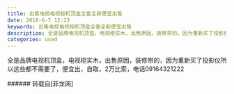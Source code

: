 ```yaml
---
title: 出售电视电视柜机顶盒全套全新便宜出售
date: 2018-6-7 12:23
keywords: 出售电视电视柜机顶盒全套全新便宜出售
description: 全是品牌电视机顶盒，电视柜实木，出售原因，装修带的，因为重新买了投影仪所以这些都不需要了，便宜出，自取，2万比索，电话09164321222
categories: used
---
```

<td class="t_f" id="postmessage_1398570">

全是品牌电视机顶盒，电视柜实木，出售原因，装修带的，因为重新买了投影仪所以这些都不需要了，便宜出，自取，2万比索，电话09164321222<br/>
</td>
###### 转载自[菲龙网]